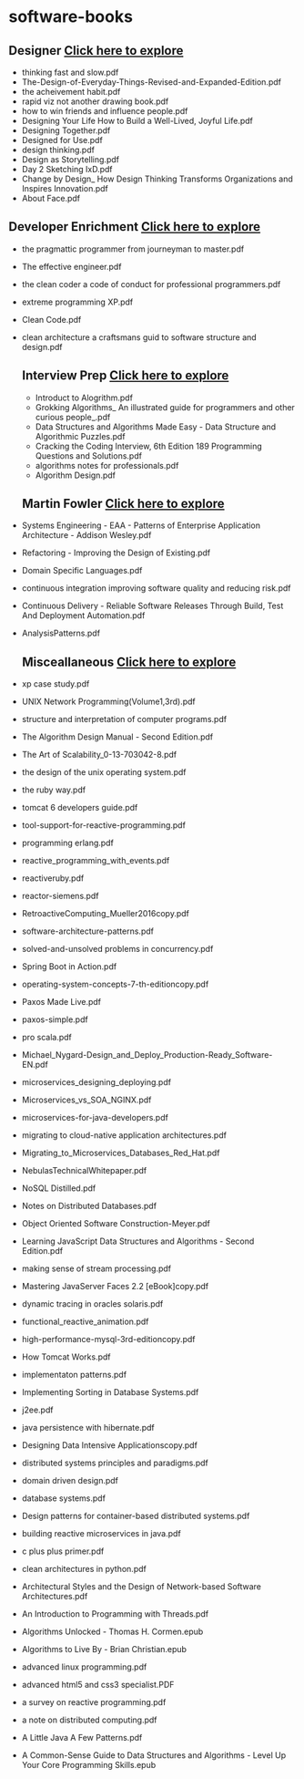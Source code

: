 # software-books




## Designer  [Click here to explore](https://github.com/thinklikeadesigner/software-books/tree/master/Designer)
  * thinking fast and slow.pdf
*   The-Design-of-Everyday-Things-Revised-and-Expanded-Edition.pdf
  * the acheivement habit.pdf
*   rapid viz not another drawing book.pdf
*   how to win friends and influence people.pdf
*   Designing Your Life How to Build a Well-Lived, Joyful Life.pdf
 *  Designing Together.pdf
*   Designed for Use.pdf
*   design thinking.pdf
*   Design as Storytelling.pdf
*   Day 2 Sketching IxD.pdf
*   Change by Design_ How Design Thinking Transforms Organizations and Inspires Innovation.pdf
*   About Face.pdf
  
  ## Developer Enrichment [Click here to explore](https://github.com/thinklikeadesigner/software-books/tree/master/developer%20enrichment)
  *  the pragmattic programmer from journeyman to master.pdf
* The effective engineer.pdf
* the clean coder a code of conduct for professional programmers.pdf
* extreme programming XP.pdf
* Clean Code.pdf
* clean architecture a craftsmans guid to software structure and design.pdf
  
  ## Interview Prep  [Click here to explore](https://github.com/thinklikeadesigner/software-books/tree/master/interview%20prep)
  
    * Introduct to Alogrithm.pdf
  * Grokking Algorithms_ An illustrated guide for programmers and other curious people_.pdf
  * Data Structures and Algorithms Made Easy - Data Structure and Algorithmic Puzzles.pdf
  * Cracking the Coding Interview, 6th Edition 189 Programming Questions and Solutions.pdf
  * algorithms notes for professionals.pdf
  * Algorithm Design.pdf
  
  
  ## Martin Fowler  [Click here to explore](https://github.com/thinklikeadesigner/software-books/tree/master/Martin%20Fowler)
*   Systems Engineering - EAA - Patterns of Enterprise Application Architecture - Addison Wesley.pdf
* Refactoring - Improving the Design of Existing.pdf
* Domain Specific Languages.pdf
* continuous integration improving software quality and reducing risk.pdf
* Continuous Delivery - Reliable Software Releases Through Build, Test And Deployment Automation.pdf
* AnalysisPatterns.pdf
  
  ## Misceallaneous  [Click here to explore](https://github.com/thinklikeadesigner/software-books/tree/master/Developer)
*  xp case study.pdf
* UNIX Network Programming(Volume1,3rd).pdf
* structure and interpretation of computer programs.pdf
* The Algorithm Design Manual - Second Edition.pdf
* The Art of Scalability_0-13-703042-8.pdf
* the design of the unix operating system.pdf
* the ruby way.pdf
* tomcat 6 developers guide.pdf
* tool-support-for-reactive-programming.pdf
* programming erlang.pdf
* reactive_programming_with_events.pdf
* reactiveruby.pdf
* reactor-siemens.pdf
* RetroactiveComputing_Mueller2016copy.pdf
* software-architecture-patterns.pdf
* solved-and-unsolved problems in concurrency.pdf
* Spring Boot in Action.pdf
* operating-system-concepts-7-th-editioncopy.pdf
* Paxos Made Live.pdf
* paxos-simple.pdf
* pro scala.pdf
* Michael_Nygard-Design_and_Deploy_Production-Ready_Software-EN.pdf
* microservices_designing_deploying.pdf
* Microservices_vs_SOA_NGINX.pdf
* microservices-for-java-developers.pdf
* migrating to cloud-native application architectures.pdf
* Migrating_to_Microservices_Databases_Red_Hat.pdf
* NebulasTechnicalWhitepaper.pdf
* NoSQL Distilled.pdf
* Notes on Distributed Databases.pdf
* Object Oriented Software Construction-Meyer.pdf
* Learning JavaScript Data Structures and Algorithms - Second Edition.pdf
* making sense of stream processing.pdf
* Mastering JavaServer Faces 2.2 [eBook]copy.pdf
* dynamic tracing in oracles solaris.pdf
* functional_reactive_animation.pdf
* high-performance-mysql-3rd-editioncopy.pdf
* How Tomcat Works.pdf
* implementaton patterns.pdf
* Implementing Sorting in Database Systems.pdf
* j2ee.pdf
* java persistence with hibernate.pdf
* Designing Data Intensive Applicationscopy.pdf
* distributed systems principles and paradigms.pdf
* domain driven design.pdf
* database systems.pdf
* Design patterns for container-based distributed systems.pdf
* building reactive microservices in java.pdf
* c plus plus primer.pdf
* clean architectures in python.pdf
* Architectural Styles and the Design of Network-based Software Architectures.pdf
* An Introduction to Programming with Threads.pdf
* Algorithms Unlocked - Thomas H. Cormen.epub
* Algorithms to Live By - Brian Christian.epub
* advanced linux programming.pdf
* advanced html5 and css3 specialist.PDF
* a survey on reactive programming.pdf
* a note on distributed computing.pdf
* A Little Java A Few Patterns.pdf
* A Common-Sense Guide to Data Structures and Algorithms - Level Up Your Core Programming Skills.epub

